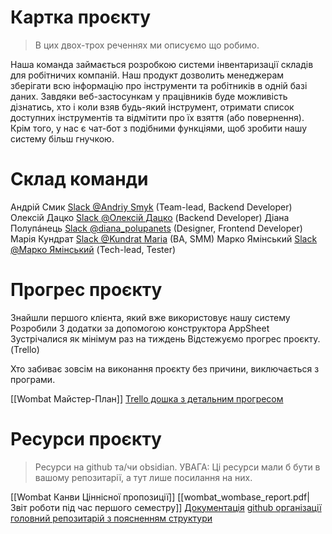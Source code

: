 
# Картка проєкту

>В цих двох-трох реченнях ми описуємо що робимо.

Наша команда займається розробкою системи інвентаризації складів для робітничих компаній. Наш продукт дозволить менеджерам зберігати всю інформацію про інструменти та робітників в одній базі даних. Завдяки веб-застосункам у працівників буде можливість дізнатись, хто і коли взяв будь-який інструмент, отримати список доступних інструментів та відмітити про їх взяття (або повернення). Крім того, у нас є чат-бот з подібними функціями, щоб зробити нашу систему більш гнучкою.

# Склад команди

Андрій Смик [Slack @Andriy Smyk](https://iot-2016.slack.com/team/U042MUXMKJR "Лінк на обліковий запис в slack")  (Team-lead, Backend Developer)
Олексій Дацко [Slack @Олексій Дацко](https://iot-2016.slack.com/team/U042QU2LNAW "Лінк на обліковий запис в slack")  (Backend Developer)
Діана Полупáнець [Slack @diana_polupanets](https://iot-2016.slack.com/team/U042QU1UHPC "Лінк на обліковий запис в slack") (Designer, Frontend Developer)
Марія Кундрат [Slack @Kundrat Maria](https://iot-2016.slack.com/team/U042TBJUB8C "Лінк на обліковий запис в slack") (BA, SMM)
Марко Ямінський [Slack @Марко Ямінський](https://iot-2016.slack.com/team/U02DBH58R1Q) (Tech-lead, Tester)

# Прогрес проєкту

Знайшли першого клієнта, який вже використовує нашу систему
Розробили 3 додатки за допомогою конструктора AppSheet
Зустрічалися як мінімум раз на тиждень
Відстежуємо прогрес проєкту. (Trello) 

Хто забиває зовсім на виконання проєкту без причини, виключається з програми.

[[Wombat Майстер-План]]
[Trello дошка з детальним прогресом](https://trello.com/b/eZmaLyhT)
# Ресурси проєкту

> Ресурси на github та/чи obsidian. 
> УВАГА: Ці ресурси мали б бути в вашому репозитарії, а тут лише посилання на них.

[[Wombat Канви Ціннісної пропозиції]]
[[wombat_wombase_report.pdf|Звіт роботи під час першого семестру]] 
[Документація](http://bla-bla-bla/2)
[github організації головний репозитарій з поясненням структури](http://github.com/superjet/mainrepo)